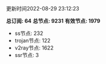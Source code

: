 更新时间2022-08-29 23:12:23

**总订阅: 64**
**总节点: 9231**
**有效节点: 1979**
- ss节点: 232
- trojan节点: 122
- v2ray节点: 1622
- ssr节点: 3
